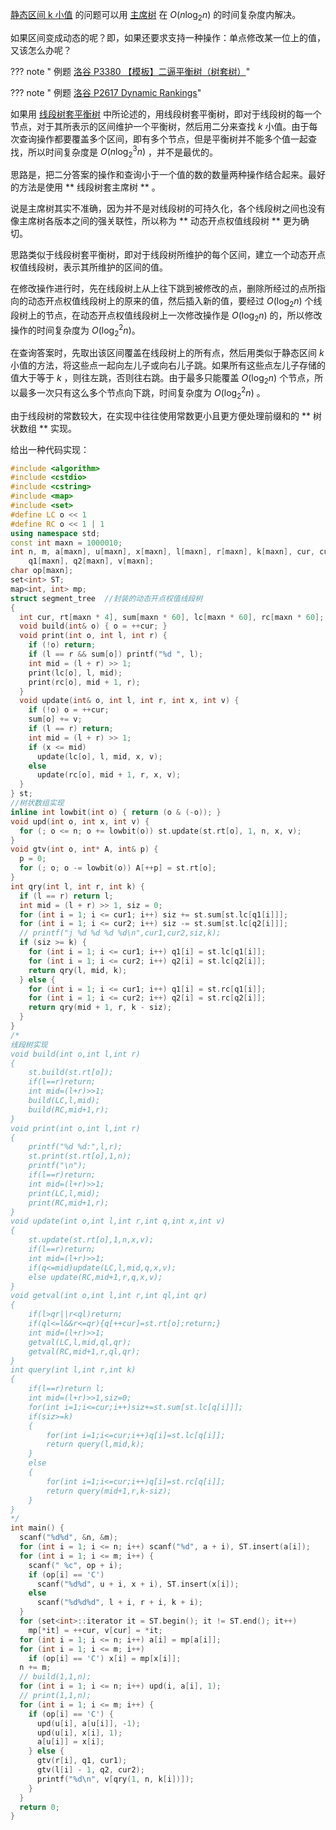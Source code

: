 [静态区间 k 小值](https://www.luogu.org/problemnew/show/P3834) 的问题可以用 [主席树](https://oi-wiki.org/ds/persistent-seg/) 在 $O(n\log_2 n)$ 的时间复杂度内解决。

如果区间变成动态的呢？即，如果还要求支持一种操作：单点修改某一位上的值，又该怎么办呢？

??? note " 例题 [洛谷 P3380 【模板】二逼平衡树（树套树）](https://www.luogu.org/problemnew/show/P3380)"

??? note " 例题 [洛谷 P2617 Dynamic Rankings](https://www.luogu.org/problemnew/show/P2617)"

如果用 [线段树套平衡树](https://oi-wiki.org/ds/balanced-in-seg/) 中所论述的，用线段树套平衡树，即对于线段树的每一个节点，对于其所表示的区间维护一个平衡树，然后用二分来查找 $k$ 小值。由于每次查询操作都要覆盖多个区间，即有多个节点，但是平衡树并不能多个值一起查找，所以时间复杂度是 $O(n\log_2^3 n)$ ，并不是最优的。

思路是，把二分答案的操作和查询小于一个值的数的数量两种操作结合起来。最好的方法是使用 ** 线段树套主席树 ** 。

说是主席树其实不准确，因为并不是对线段树的可持久化，各个线段树之间也没有像主席树各版本之间的强关联性，所以称为 ** 动态开点权值线段树 ** 更为确切。 

思路类似于线段树套平衡树，即对于线段树所维护的每个区间，建立一个动态开点权值线段树，表示其所维护的区间的值。

在修改操作进行时，先在线段树上从上往下跳到被修改的点，删除所经过的点所指向的动态开点权值线段树上的原来的值，然后插入新的值，要经过 $O(\log_2 n)$ 个线段树上的节点，在动态开点权值线段树上一次修改操作是 $O(\log_2 n)$ 的，所以修改操作的时间复杂度为 $O(\log_2^2 n)$。 

在查询答案时，先取出该区间覆盖在线段树上的所有点，然后用类似于静态区间 $k$ 小值的方法，将这些点一起向左儿子或向右儿子跳。如果所有这些点左儿子存储的值大于等于 $k$ ，则往左跳，否则往右跳。由于最多只能覆盖 $O(\log_2 n)$ 个节点，所以最多一次只有这么多个节点向下跳，时间复杂度为 $O(\log_2^2 n)$ 。 

由于线段树的常数较大，在实现中往往使用常数更小且更方便处理前缀和的 ** 树状数组 ** 实现。 

给出一种代码实现：

```cpp
#include <algorithm>
#include <cstdio>
#include <cstring>
#include <map>
#include <set>
#define LC o << 1
#define RC o << 1 | 1
using namespace std;
const int maxn = 1000010;
int n, m, a[maxn], u[maxn], x[maxn], l[maxn], r[maxn], k[maxn], cur, cur1, cur2,
    q1[maxn], q2[maxn], v[maxn];
char op[maxn];
set<int> ST;
map<int, int> mp;
struct segment_tree  //封装的动态开点权值线段树
{
  int cur, rt[maxn * 4], sum[maxn * 60], lc[maxn * 60], rc[maxn * 60];
  void build(int& o) { o = ++cur; }
  void print(int o, int l, int r) {
    if (!o) return;
    if (l == r && sum[o]) printf("%d ", l);
    int mid = (l + r) >> 1;
    print(lc[o], l, mid);
    print(rc[o], mid + 1, r);
  }
  void update(int& o, int l, int r, int x, int v) {
    if (!o) o = ++cur;
    sum[o] += v;
    if (l == r) return;
    int mid = (l + r) >> 1;
    if (x <= mid)
      update(lc[o], l, mid, x, v);
    else
      update(rc[o], mid + 1, r, x, v);
  }
} st;
//树状数组实现
inline int lowbit(int o) { return (o & (-o)); }
void upd(int o, int x, int v) {
  for (; o <= n; o += lowbit(o)) st.update(st.rt[o], 1, n, x, v);
}
void gtv(int o, int* A, int& p) {
  p = 0;
  for (; o; o -= lowbit(o)) A[++p] = st.rt[o];
}
int qry(int l, int r, int k) {
  if (l == r) return l;
  int mid = (l + r) >> 1, siz = 0;
  for (int i = 1; i <= cur1; i++) siz += st.sum[st.lc[q1[i]]];
  for (int i = 1; i <= cur2; i++) siz -= st.sum[st.lc[q2[i]]];
  // printf("j %d %d %d %d\n",cur1,cur2,siz,k);
  if (siz >= k) {
    for (int i = 1; i <= cur1; i++) q1[i] = st.lc[q1[i]];
    for (int i = 1; i <= cur2; i++) q2[i] = st.lc[q2[i]];
    return qry(l, mid, k);
  } else {
    for (int i = 1; i <= cur1; i++) q1[i] = st.rc[q1[i]];
    for (int i = 1; i <= cur2; i++) q2[i] = st.rc[q2[i]];
    return qry(mid + 1, r, k - siz);
  }
}
/*
线段树实现
void build(int o,int l,int r)
{
    st.build(st.rt[o]);
    if(l==r)return;
    int mid=(l+r)>>1;
    build(LC,l,mid);
    build(RC,mid+1,r);
}
void print(int o,int l,int r)
{
    printf("%d %d:",l,r);
    st.print(st.rt[o],1,n);
    printf("\n");
    if(l==r)return;
    int mid=(l+r)>>1;
    print(LC,l,mid);
    print(RC,mid+1,r);
}
void update(int o,int l,int r,int q,int x,int v)
{
    st.update(st.rt[o],1,n,x,v);
    if(l==r)return;
    int mid=(l+r)>>1;
    if(q<=mid)update(LC,l,mid,q,x,v);
    else update(RC,mid+1,r,q,x,v);
}
void getval(int o,int l,int r,int ql,int qr)
{
    if(l>qr||r<ql)return;
    if(ql<=l&&r<=qr){q[++cur]=st.rt[o];return;}
    int mid=(l+r)>>1;
    getval(LC,l,mid,ql,qr);
    getval(RC,mid+1,r,ql,qr);
}
int query(int l,int r,int k)
{
    if(l==r)return l;
    int mid=(l+r)>>1,siz=0;
    for(int i=1;i<=cur;i++)siz+=st.sum[st.lc[q[i]]];
    if(siz>=k)
    {
        for(int i=1;i<=cur;i++)q[i]=st.lc[q[i]];
        return query(l,mid,k);
    }
    else
    {
        for(int i=1;i<=cur;i++)q[i]=st.rc[q[i]];
        return query(mid+1,r,k-siz);
    }
}
*/
int main() {
  scanf("%d%d", &n, &m);
  for (int i = 1; i <= n; i++) scanf("%d", a + i), ST.insert(a[i]);
  for (int i = 1; i <= m; i++) {
    scanf(" %c", op + i);
    if (op[i] == 'C')
      scanf("%d%d", u + i, x + i), ST.insert(x[i]);
    else
      scanf("%d%d%d", l + i, r + i, k + i);
  }
  for (set<int>::iterator it = ST.begin(); it != ST.end(); it++)
    mp[*it] = ++cur, v[cur] = *it;
  for (int i = 1; i <= n; i++) a[i] = mp[a[i]];
  for (int i = 1; i <= m; i++)
    if (op[i] == 'C') x[i] = mp[x[i]];
  n += m;
  // build(1,1,n);
  for (int i = 1; i <= n; i++) upd(i, a[i], 1);
  // print(1,1,n);
  for (int i = 1; i <= m; i++) {
    if (op[i] == 'C') {
      upd(u[i], a[u[i]], -1);
      upd(u[i], x[i], 1);
      a[u[i]] = x[i];
    } else {
      gtv(r[i], q1, cur1);
      gtv(l[i] - 1, q2, cur2);
      printf("%d\n", v[qry(1, n, k[i])]);
    }
  }
  return 0;
}
```

